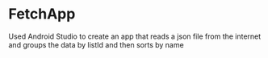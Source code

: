 # FetchApp
 Used Android Studio to create an app that reads a json file from the internet and groups the data by listId and then sorts by name
